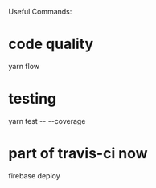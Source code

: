 Useful Commands:

# code quality
yarn flow

# testing
yarn test -- --coverage

# part of travis-ci now
firebase deploy
